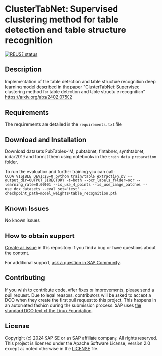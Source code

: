 # ClusterTabNet: Supervised clustering method for table detection and table structure recognition
[![REUSE status](https://api.reuse.software/badge/github.com/SAP-samples/clustertabnet)](https://api.reuse.software/info/github.com/SAP-samples/clustertabnet)

## Description
Implementation of the table detection and table structure recognition deep learning model described in the paper "ClusterTabNet: Supervised clustering method for table detection and table structure recognition" https://arxiv.org/abs/2402.07502

## Requirements
The requirements are detailed in the `requirements.txt` file

## Download and Installation
Download datasets PubTables-1M, pubtabnet, fintabnet, synthtabnet, icdar2019 and format them using notebooks in the `train_data_preparation` folder.

To run the evaluation and further training you can call: <br />
```CUDA_VISIBLE_DEVICES=0 python train/table_extraction.py --output_dir=OUTPUT_DIRECTORY -t=both --ocr_labels_folder=ocr --learning_rate=0.00001 --is_use_4_points --is_use_image_patches --use_dox_datasets --eval_set='test' --checkpoint_path=model_weights/table_recognition.pth```

## Known Issues
No known issues

## How to obtain support
[Create an issue](https://github.com/SAP-samples/<repository-name>/issues) in this repository if you find a bug or have questions about the content.

For additional support, [ask a question in SAP Community](https://answers.sap.com/questions/ask.html).

## Contributing
If you wish to contribute code, offer fixes or improvements, please send a pull request. Due to legal reasons, contributors will be asked to accept a DCO when they create the first pull request to this project. This happens in an automated fashion during the submission process. SAP uses [the standard DCO text of the Linux Foundation](https://developercertificate.org/).

## License
Copyright (c) 2024 SAP SE or an SAP affiliate company. All rights reserved. This project is licensed under the Apache Software License, version 2.0 except as noted otherwise in the [LICENSE](LICENSE) file.
